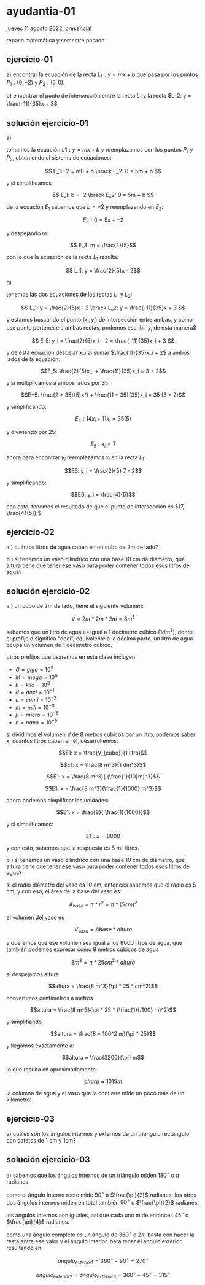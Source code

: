 # ayudantia-01

jueves 11 agosto 2022, presencial

repaso matemática y semestre pasado

## ejercicio-01

a) encontrar la ecuación de la recta $L_1: y = mx + b$ que pasa por los puntos $P_1: (0, -2)$ y $P_2: (5,  0)$.

b) encontrar el punto de intersección entre la recta $L_1$ y la recta $L_2: y = \frac{-11}{35}x + 3$

## solución ejercicio-01

a)

tomamos la ecuación $L1: y = mx + b$ y reemplazamos con los puntos $P_1$ y $P_2$, obteniendo el sistema de ecuaciones:

$$ E_1: -2 = m0 + b \brack E_2: 0 = 5m + b $$

y si simplificamos

$$ E_1: b = -2 \brack E_2: 0 = 5m + b $$

de la ecuación $E_1$ sabemos que $b=-2$ y reemplazando en $E_2$:

$$ E_3: 0 = 5x + -2 $$

y despejando m:

$$ E_3: m = \frac{2}{5}$$

con lo que la ecuación de la recta $L_1$ resulta:

$$ L_1: y = \frac{2}{5}x - 2$$

b)

tenemos las dos ecuaciones de las rectas $L_1$ y $L_2$:

$$ L_1: y = \frac{2}{5}x - 2 \brack L_2: y = \frac{-11}{35}x + 3 $$

y estamos buscando el punto $(x_i, y_i)$ de intersección entre ambas, y como ese punto pertenece a ambas rectas, podemos escribir $y_i$ de esta manera$

$$ E_5: y_i = \frac{2}{5}x_i - 2 = \frac{-11}{35}x_i + 3 $$

y de esta ecuación despejar x_i al sumar $\frac{11}{35}x_i + 2$ a ambos lados de la ecuación:

$$E_5: \frac{2}{5}x_i + \frac{11}{35}x_i = 3 + 2$$

y si multiplicamos a ambos lados por 35:

$$E*5: \frac{2 * 35}{5}x*i + \frac{11 * 35}{35}x_i = 35 (3 + 2)$$

y simplificando:

$$E_5: 14x_i + 11 x_i = 35 (5)$$

y diviviendo por 25:

$$E_5: x_i = 7$$

ahora para encontrar $y_i$ reemplazamos $x_i$ en la recta $L_1$:

$$E6: y_i = \frac{2}{5} 7 - 2$$

y simplificando:

$$E6: y_i = \frac{4}{5}$$

con esto, tenemos el resultado de que el punto de intersección es $(7, \frac{4}{5}).$

## ejercicio-02

a ) cuántos litros de agua caben en un cubo de 2m de lado?

b ) si tenemos un vaso cilíndrico con una base 10 cm de diámetro, qué altura tiene que tener ese vaso para poder contener todos esos litros de agua?

## solución ejercicio-02

a ) un cubo de 2m de lado, tiene el siguiente volumen:

$$V = 2m * 2m * 2m = 8 m^3$$

sabemos que un litro de agua es igual a 1 decímetro cúbico $(1 dm^3)$, donde el prefijo d significa "deci", equivalente a la décima parte. un litro de agua ocupa un volumen de 1 decímetro cúbico.

otros prefijos que usaremos en esta clase incluyen:

- $G = giga = 10^9$
- $M = mega = 10^6$
- $k = kilo = 10^3$
- $d = deci = 10^{-1}$
- $c = centi = 10^{-2}$
- $m = mili = 10^{-3}$
- $\mu = micro = 10^{-6}$
- $n = nano = 10^{-9}$

si dividimos el volumen $V$ de 8 metros cúbicos por un litro, podemos saber x, cuántos litros caben en él, desarrollemos:

$$E1: x = \frac{V_{cubo}}{1 litro}$$

$$E1: x = \frac{8 m^3}{1 dm^3}$$

$$E1: x = \frac{8 m^3}{ (\frac{1}{10}m)^3}$$

$$E1: x = \frac{8 m^3}{\frac{1}{1000} m^3}$$

ahora podemos simplificar las unidades:

$$E1: x = \frac{8}{ \frac{1}{1000}}$$

y si simplificamos:

$$E1: x = 8000$$

y con esto, sabemos que la respuesta es 8 mil litros.

b ) si tenemos un vaso cilíndrico con una base 10 cm de diámetro, qué altura tiene que tener ese vaso para poder contener todos esos litros de agua?

si el radio diámetro del vaso es 10 cm, entonces sabemos que el radio es 5 cm, y con eso, el área de la base del vaso es:

$$A_{base} =  \pi * r^2 = \pi * (5 cm)^2 $$

el volumen del vaso es

$$V_{vaso} = A{base} * altura$$

y queremos que ese volumen sea igual a los 8000 litros de agua, que también podemos expresar como 8 metros cúbicos de agua

$$8 m^3 = \pi * 25 cm^2 * altura$$

si despejamos altura

$$altura = \frac{8 m^3}{\pi * 25 * cm^2}$$

convertimos centímetros a metros

$$altura = \frac{8 m^3}{\pi * 25 * (\frac{1}{/100} m)^2}$$

y simplifiando

$$altura = \frac{8 * 100^2 m}{\pi * 25}$$

y llegamos exactamente a:

$$altura = \frac{3200}{\pi} m$$

lo que resulta en aproximadamente

$$altura  \approx 1019 m$$

la columna de agua y el vaso que la contiene mide un poco más de un kilómetro!

## ejercicio-03

a) cuáles son los ángulos internos y externos de un triángulo rectángulo con catetos de 1 cm y 1cm?

## solución ejercicio-03

a) sabemos que los ángulos internos de un triángulo miden $180^{\circ}$ o $\pi$ radianes.

como el ángulo interno recto mide $90^{\circ}$ o $\frac{\pi}{2}$ radianes, los otros dos ángulos internos miden en total también $90^{\circ}$ o $\frac{\pi}{2}$ radianes.

los ángulos internos son iguales, así que cada uno mide entonces $45^{\circ}$ o $\frac{\pi}{4}$ radianes.

como una ángulo completo es un ángulo de $360^{\circ}$ o $2\pi$, basta con hacer la resta entre ese valor y el ángulo interior, para tener el ángulo exterior, resultando en:

$$ángulo_{exterior 1} = 360^{\circ} - 90^{\circ} = 270^{\circ}$$

$$ángulo_{exterior 2} = ángulo_{exterior 3} = 360^{\circ} - 45^{\circ} = 315^{\circ}$$
